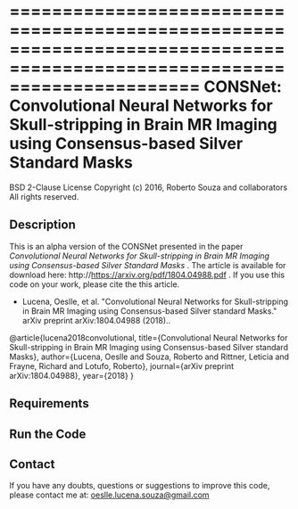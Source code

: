 ==========================================================================================================================
CONSNet: Convolutional Neural Networks for Skull-stripping in Brain MR Imaging using Consensus-based Silver Standard Masks
==========================================================================================================================

BSD 2-Clause License
Copyright (c) 2016, Roberto Souza and collaborators
All rights reserved.


Description
-----------

This is an alpha version of the CONSNet presented in the paper *Convolutional Neural Networks for Skull-stripping in Brain MR Imaging using Consensus-based Silver Standard Masks* . The article is available for download here: http://https://arxiv.org/pdf/1804.04988.pdf . If you use this code on your work, please cite the this article.

- Lucena, Oeslle, et al. "Convolutional Neural Networks for Skull-stripping in Brain MR Imaging using Consensus-based Silver standard Masks." arXiv preprint arXiv:1804.04988 (2018)..

@article{lucena2018convolutional,
  title={Convolutional Neural Networks for Skull-stripping in Brain MR Imaging using Consensus-based Silver standard Masks},
  author={Lucena, Oeslle and Souza, Roberto and Rittner, Leticia and Frayne, Richard and Lotufo, Roberto},
  journal={arXiv preprint arXiv:1804.04988},
  year={2018}
}

Requirements
------------


Run the Code
-------------




Contact
---------

If you have any doubts, questions or suggestions to improve this code, please contact me at: oeslle.lucena.souza@gmail.com
